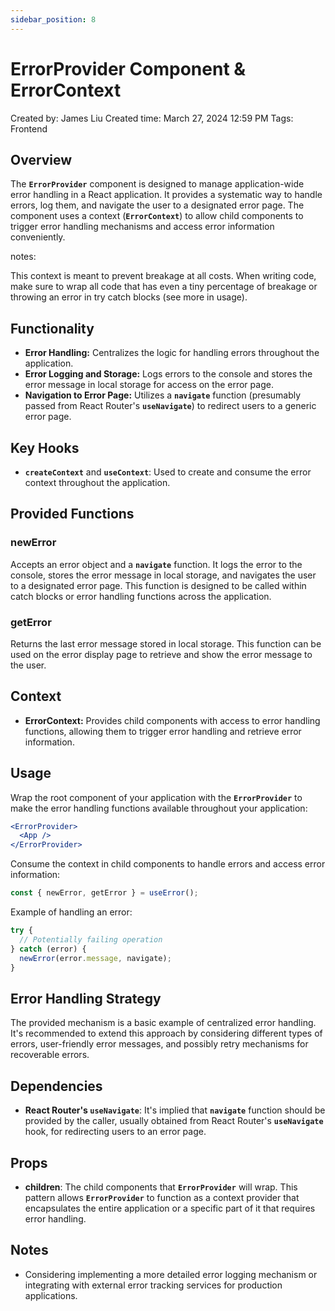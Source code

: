 ```yaml
---
sidebar_position: 8
---
```

# ErrorProvider Component & ErrorContext

Created by: James Liu
Created time: March 27, 2024 12:59 PM
Tags: Frontend

## **Overview**

The **`ErrorProvider`** component is designed to manage application-wide error handling in a React application. It provides a systematic way to handle errors, log them, and navigate the user to a designated error page. The component uses a context (**`ErrorContext`**) to allow child components to trigger error handling mechanisms and access error information conveniently.

notes:

This context is meant to prevent breakage at all costs. When writing code, make sure to wrap all code that has even a tiny percentage of breakage or throwing an error in try catch blocks (see more in usage). 

## **Functionality**

- **Error Handling:** Centralizes the logic for handling errors throughout the application.
- **Error Logging and Storage:** Logs errors to the console and stores the error message in local storage for access on the error page.
- **Navigation to Error Page:** Utilizes a **`navigate`** function (presumably passed from React Router's **`useNavigate`**) to redirect users to a generic error page.

## **Key Hooks**

- **`createContext`** and **`useContext`**: Used to create and consume the error context throughout the application.

## **Provided Functions**

### **newError**

Accepts an error object and a **`navigate`** function. It logs the error to the console, stores the error message in local storage, and navigates the user to a designated error page. This function is designed to be called within catch blocks or error handling functions across the application.

### **getError**

Returns the last error message stored in local storage. This function can be used on the error display page to retrieve and show the error message to the user.

## **Context**

- **ErrorContext:** Provides child components with access to error handling functions, allowing them to trigger error handling and retrieve error information.

## **Usage**

Wrap the root component of your application with the **`ErrorProvider`** to make the error handling functions available throughout your application:

```jsx
<ErrorProvider>
  <App />
</ErrorProvider>
```

Consume the context in child components to handle errors and access error information:

```jsx
const { newError, getError } = useError();
```

Example of handling an error:

```jsx
try {
  // Potentially failing operation
} catch (error) {
  newError(error.message, navigate);
}
```

## **Error Handling Strategy**

The provided mechanism is a basic example of centralized error handling. It's recommended to extend this approach by considering different types of errors, user-friendly error messages, and possibly retry mechanisms for recoverable errors.

## **Dependencies**

- **React Router's `useNavigate`**: It's implied that **`navigate`** function should be provided by the caller, usually obtained from React Router's **`useNavigate`** hook, for redirecting users to an error page.

## **Props**

- **children**: The child components that **`ErrorProvider`** will wrap. This pattern allows **`ErrorProvider`** to function as a context provider that encapsulates the entire application or a specific part of it that requires error handling.

## **Notes**

- Considering implementing a more detailed error logging mechanism or integrating with external error tracking services for production applications.